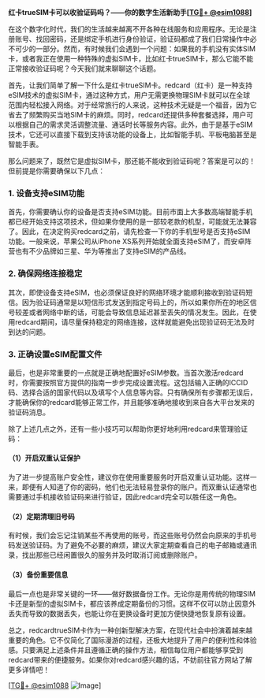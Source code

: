 **红卡trueSIM卡可以收验证码吗？——你的数字生活新助手[[TG💪+ @esim1088](https://t.me/s/esim1088)]**

在这个数字化时代，我们的生活越来越离不开各种在线服务和应用程序。无论是注册账号、找回密码，还是绑定手机进行身份验证，验证码都成了我们日常操作中必不可少的一部分。然而，有时候我们会遇到一个问题：如果我的手机没有实体SIM卡，或者我正在使用一种特殊的虚拟SIM卡，比如红卡trueSIM卡，那么它能不能正常接收验证码呢？今天我们就来聊聊这个话题。

首先，让我们简单了解一下什么是红卡trueSIM卡。redcard（红卡）是一种支持eSIM技术的虚拟SIM卡，通过这种方式，用户无需更换物理SIM卡就可以在全球范围内轻松接入网络。对于经常旅行的人来说，这种技术无疑是一个福音，因为它省去了频繁购买当地SIM卡的麻烦。同时，redcard还提供多种套餐选择，用户可以根据自己的需求灵活调整流量、通话时长等服务内容。此外，由于是基于eSIM技术，它还可以直接下载到支持该功能的设备上，比如智能手机、平板电脑甚至是智能手表。

那么问题来了，既然它是虚拟SIM卡，那还能不能收到验证码呢？答案是可以的！但前提是你需要确保以下几点：

### 1. 设备支持eSIM功能

首先，你需要确认你的设备是否支持eSIM功能。目前市面上大多数高端智能手机都已经开始支持这项技术，但如果你使用的是一部较老款的机型，可能就无法兼容了。因此，在决定购买redcard之前，请先检查一下你的手机型号是否支持eSIM功能。一般来说，苹果公司从iPhone XS系列开始就全面支持eSIM了，而安卓阵营也有不少品牌如三星、华为等推出了支持eSIM的产品线。

### 2. 确保网络连接稳定

其次，即使设备支持eSIM，也必须保证良好的网络环境才能顺利接收到验证码短信。因为验证码通常是以短信形式发送到指定号码上的，所以如果你所在的地区信号较差或者网络中断的话，可能会导致信息延迟甚至丢失的情况发生。因此，在使用redcard期间，请尽量保持稳定的网络连接，这样就能避免出现验证码无法及时到达的问题。

### 3. 正确设置eSIM配置文件

最后，也是非常重要的一点就是正确地配置好eSIM参数。当首次激活redcard时，你需要按照官方提供的指南一步步完成设置流程。这包括输入正确的ICCID码、选择合适的国家代码以及填写个人信息等内容。只有确保所有步骤都无误后，才能确保你的redcard能够正常工作，并且能够准确地接收到来自各大平台发来的验证码消息。

除了上述几点之外，还有一些小技巧可以帮助你更好地利用redcard来管理验证码：

#### （1）开启双重认证保护

为了进一步提高账户安全性，建议你在使用重要服务时开启双重认证功能。这样一来，即便有人知道了你的密码，他们也无法轻易登录你的账户。而双重认证通常也需要通过手机接收验证码来进行验证，因此redcard完全可以胜任这一角色。

#### （2）定期清理旧号码

有时候，我们会忘记注销某些不再使用的账号，而这些账号仍然会向原来的手机号码发送验证码。为了避免不必要的麻烦，建议大家定期查看自己的电子邮箱或通讯录，找出那些已经闲置很久的服务并及时取消订阅或删除账户。

#### （3）备份重要信息

最后一点也是非常关键的一环——做好数据备份工作。无论你是用传统的物理SIM卡还是新型的虚拟SIM卡，都应该养成定期备份的习惯。这样不仅可以防止因意外丢失而导致的数据丢失，也能让你在更换设备时更加方便快捷地恢复原有设置。

总之，redcardtrueSIM卡作为一种创新型解决方案，在现代社会中扮演着越来越重要的角色。它不仅简化了国际漫游的过程，还极大地提升了用户的便利性和体验感。只要满足上述条件并且遵循正确的操作方法，相信每位用户都能够享受到redcard带来的便捷服务。如果你对redcard感兴趣的话，不妨前往官方网站了解更多详情吧！

[[TG💪+ @esim1088](https://t.me/s/esim1088) ![Image](https://i.postimg.cc/4NQfJmqS/Snipaste-2025-05-13-00-14-12.png)]